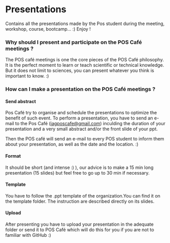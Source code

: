 # Presentations
Contains all the presentations made by the Pos student during the meeting, workshop, course, bootcamp... :) Enjoy !

### Why should I present and participate on the POS Café meetings ?
The POS café meetings is one the core pieces of the POS Café philosophy.
It is the perfect moment to learn or teach scientific or technical knowledge.
But it does not limit to sciences, you can present whatever you think is important to know. :)

### How can I make a presentation on the POS Café meetings ?
#### Send abstract 
Pos Café try to organise and schedule the presentations to optimize the benefit of such event.
To perform a presentation, you have to send an e-mail to the Pos Café (iagposcafe@gmail.com) inculding the duration of your presentation and a very small abstract and/or the front slide of your ppt.

Then the POS café will send an e-mail to every POS student to inform them about your presentation, as well as the date and the location. :)

#### Format
It should be short (and intense :) ), our advice is to make a 15 min long presentation (15 slides) but feel free to go up to 30 min if necessary. 

#### Template
You have to follow the .ppt template of the organization.You can find it on the template folder. The instruction are described directly on its slides.

#### Upload
After presenting you have to upload your presentation in the adequate folder or send it to POS Café which will do this for you if you are not to familiar with GitHub :)
